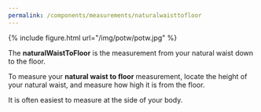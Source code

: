 ```yaml
---
permalink: /components/measurements/naturalwaisttofloor
---
```

{% include figure.html url="/img/potw/potw.jpg" %}

The **naturalWaistToFloor** is the measurement from your natural waist down to the floor.

To measure your **natural waist to floor** measurement,
locate the height of your natural waist, and measure how high it is from the floor.

It is often easiest to measure at the side of your body.

